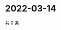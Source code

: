 # 2022-03-14

共 0 条

<!-- BEGIN WEIBO -->
<!-- 最后更新时间 Mon Mar 14 2022 22:14:34 GMT+0800 (China Standard Time) -->

<!-- END WEIBO -->
